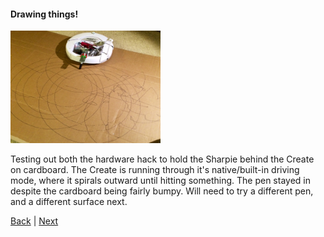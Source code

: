 #### Drawing things!

<a href="https://www.youtube.com/watch?v=muvwBQiBKdc&feature=youtu.be" target="_blank"><img src="img/drawing_circles.JPG" alt="Roomba draws circles!" width="240" height="180" border="0" /></a>

Testing out both the hardware hack to hold the Sharpie behind the Create on cardboard. The Create is running through it's native/built-in driving mode, where it spirals outward until hitting something. The pen stayed in despite the cardboard being fairly bumpy. Will need to try a different pen, and a different surface next.

[Back](6.md) | [Next](12.md)


